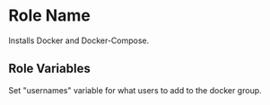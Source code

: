 Role Name
=========

Installs Docker and Docker-Compose.

Role Variables
--------------

Set "usernames" variable for what users to add to the docker group.
